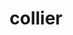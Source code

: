---
title: "collier"
layout: cache
categories: [package, develop]
meta: {"versions": ["1.2.8"], "compilers": ["gcc@=11.4.0"], "oss": ["ubuntu22.04"], "platforms": ["linux"], "targets": ["x86_64_v3"], "stacks": ["hep", "root"], "num_specs": 2, "num_specs_by_stack": {"hep": 2, "root": 2}}
spec_details: [{"hash": "jlg6aeqlalouwqo6znyb5darwpiqukt2", "compiler": "gcc@=11.4.0", "versions": ["1.2.8"], "os": "ubuntu22.04", "platform": "linux", "target": "x86_64_v3", "variants": ["build_system=cmake", "build_type=Release", "generator=make", "~ipo"], "stacks": ["hep", "root"], "size": "-", "tarball": "https://binaries.spack.io/develop/build_cache/linux-ubuntu22.04-x86_64_v3/gcc-11.4.0/collier-1.2.8/linux-ubuntu22.04-x86_64_v3-gcc-11.4.0-collier-1.2.8-jlg6aeqlalouwqo6znyb5darwpiqukt2.spack"}, {"hash": "tljxyrwj5g3jlu7aas36khsk6mbpltv4", "compiler": "gcc@=11.4.0", "versions": ["1.2.8"], "os": "ubuntu22.04", "platform": "linux", "target": "x86_64_v3", "variants": ["build_system=cmake", "build_type=Release", "generator=make", "~ipo"], "stacks": ["hep", "root"], "size": "-", "tarball": "https://binaries.spack.io/develop/build_cache/linux-ubuntu22.04-x86_64_v3/gcc-11.4.0/collier-1.2.8/linux-ubuntu22.04-x86_64_v3-gcc-11.4.0-collier-1.2.8-tljxyrwj5g3jlu7aas36khsk6mbpltv4.spack"}]
---